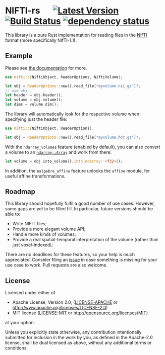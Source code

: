 # NIFTI-rs &emsp; [![Latest Version](https://img.shields.io/crates/v/nifti.svg)](https://crates.io/crates/nifti) [![Build Status](https://travis-ci.org/Enet4/nifti-rs.svg?branch=master)](https://travis-ci.org/Enet4/nifti-rs) [![dependency status](https://deps.rs/repo/github/Enet4/nifti-rs/status.svg)](https://deps.rs/repo/github/Enet4/nifti-rs)

This library is a pure Rust implementation for reading files in the [NIfTI](https://nifti.nimh.nih.gov/nifti-1/) format (more specifically NIfTI-1.1).

## Example

Please see [the documentation](https://docs.rs/nifti) for more.

```rust
use nifti::{NiftiObject, ReaderOptions, NiftiVolume};

let obj = ReaderOptions::new().read_file("myvolume.nii.gz")?;
// use obj
let header = obj.header();
let volume = obj.volume();
let dims = volume.dim();
```

The library will automatically look for the respective volume when
specifying just the header file:

```rust
use nifti::{NiftiObject, ReaderOptions};

let obj = ReaderOptions::new().read_file("myvolume.hdr.gz")?;
```

With the `ndarray_volumes` feature (enabled by default),
you can also convert a volume to an [`ndarray::Array`] and work from there:

```rust
let volume = obj.into_volume().into_ndarray::<f32>();
```

In addition, the `nalgebra_affine` feature unlocks the `affine` module,
for useful affine transformations.

[`ndarray::Array`]: https://docs.rs/ndarray/0.14.0/ndarray/index.html

## Roadmap

This library should hopefully fulfil a good number of use cases. However, some gaps
are yet to be filled fill. In particular, future versions should be able to:

- Write NIFTI files;
- Provide a more elegant volume API;
- Handle more kinds of volumes;
- Provide a real spatial-temporal interpretation of the volume (rather than just voxel-indexed);

There are no deadlines for these features, so your help is much appreciated. Consider filing an [issue](https://github.com/Enet4/nifti-rs/issues) in case something is missing for your use case to work. Pull requests are also welcome.

## License

Licensed under either of

* Apache License, Version 2.0, ([LICENSE-APACHE](LICENSE-APACHE) or <http://www.apache.org/licenses/LICENSE-2.0>)
* MIT license ([LICENSE-MIT](LICENSE-MIT) or <http://opensource.org/licenses/MIT>)

at your option.

Unless you explicitly state otherwise, any contribution intentionally submitted
for inclusion in the work by you, as defined in the Apache-2.0 license, shall be dual licensed as above, without any
additional terms or conditions.
